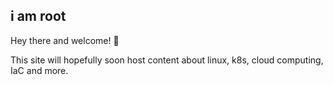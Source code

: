 ## i am root

Hey there and welcome! 👋

This site will hopefully soon host content about linux, k8s, cloud computing, IaC and more.
